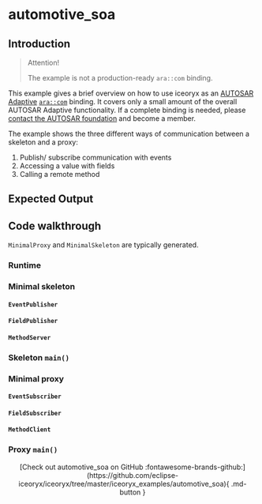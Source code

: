 # automotive_soa

## Introduction

>
> Attention!
>
> The example is not a production-ready `ara::com` binding.
>

This example gives a brief overview on how to use iceoryx as an [AUTOSAR Adaptive](https://www.autosar.org/standards/adaptive-platform/)
[`ara::com`](https://www.autosar.org//fileadmin/user_upload/standards/adaptive/20-11/AUTOSAR_EXP_ARAComAPI.pdf) binding.
It covers only a small amount of the overall AUTOSAR Adaptive functionality.
If a complete binding is needed, please [contact the AUTOSAR foundation](https://www.autosar.org/how-to-join/) and become a member.

The example shows the three different ways of communication between a skeleton and a proxy:

1. Publish/ subscribe communication with events
1. Accessing a value with fields
1. Calling a remote method

## Expected Output

<!-- [![asciicast](https://asciinema.org/a/000000.svg)](https://asciinema.org/a/000000) -->

## Code walkthrough

`MinimalProxy` and `MinimalSkeleton` are typically generated.

### Runtime

### Minimal skeleton

#### `EventPublisher`

#### `FieldPublisher`

#### `MethodServer`

### Skeleton `main()`

### Minimal proxy

#### `EventSubscriber`

#### `FieldSubscriber`

#### `MethodClient`

### Proxy `main()`

<center>
[Check out automotive_soa on GitHub :fontawesome-brands-github:](https://github.com/eclipse-iceoryx/iceoryx/tree/master/iceoryx_examples/automotive_soa){ .md-button } <!--NOLINT github url for website-->
</center>
